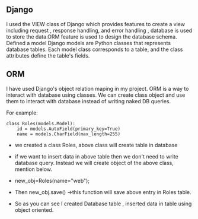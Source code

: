 ## Django
I used the VIEW class of Django which provides features to create a view including request , response handling, and error handling , database is used to store the data.ORM feature is used to design the database schema. Defined a model Django models are Python classes that represents database tables. Each model class corresponds to a table, and the class attributes define the table's fields.

## ORM
I have used Django's object relation maping in my project. ORM is a way to interact with database using classes. We can create class object and use them to interact with database instead of writing naked DB queries.

For example:
```
class Roles(models.Model):
    id = models.AutoField(primary_key=True)
    name = models.CharField(max_length=255)
```

- we created a class Roles, above class will create table in database

- if we want to insert data in above table then we don't need to write database query. Instead we will create object of the above class, mention below.

- new_obj=Roles(name="web");

- Then new_obj.save() ->this function will save above entry in Roles table.

- So as you can see I created Database table , inserted data in table using object oriented.
